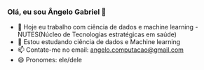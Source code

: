### Olá, eu sou Ângelo Gabriel 👋

- 🔭 Hoje eu trabalho com ciência de dados e machine learning - NUTES(Núcleo de Tecnologias estratégicas em saúde)
- 🌱 Estou estudando ciência de dados e Machine learning
- 📫 Contate-me no email: angelo.computacao@gmail.com
- 😄 Pronomes: ele/dele


